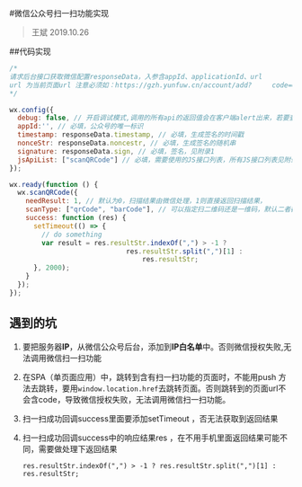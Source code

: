 #微信公众号扫一扫功能实现

> 王斌 2019.10.26 

##代码实现

```javascript
/* 
请求后台接口获取微信配置responseData，入参含appId、applicationId、url
url 为当前页面url 注意必须如：https://gzh.yunfuw.cn/account/add?     code=061wrY680jrpQE1o2y980E03780wrY6l&state=cloud_payment
*/

wx.config({
  debug: false, // 开启调试模式,调用的所有api的返回值会在客户端alert出来，若要查看传入的参数，可以在pc端打开，参数信息会通过log打出，仅在pc端时才会打印。
  appId:'', // 必填，公众号的唯一标识
  timestamp: responseData.timestamp, // 必填，生成签名的时间戳
  nonceStr: responseData.noncestr, // 必填，生成签名的随机串
  signature: responseData.sign, // 必填，签名，见附录1
  jsApiList: ["scanQRCode"] // 必填，需要使用的JS接口列表，所有JS接口列表见附录2
});

wx.ready(function () {
  wx.scanQRCode({
    needResult: 1, // 默认为0，扫描结果由微信处理，1则直接返回扫描结果，
    scanType: ["qrCode", "barCode"], // 可以指定扫二维码还是一维码，默认二者都有
    success: function (res) {
      setTimeout(() => {
        // do something
        var result = res.resultStr.indexOf(",") > -1 ? 
            				 res.resultStr.split(",")[1] : 
        						 res.resultStr;
      }, 2000);
    }
  });
});
```

## 遇到的坑

1. 要把服务器**IP**，从微信公众号后台，添加到**IP白名单**中。否则微信授权失败,无法调用微信扫一扫功能

2. 在SPA（单页面应用）中，跳转到含有扫一扫功能的页面时，不能用push 方法去跳转，要用```window.location.href```去跳转页面。否则跳转到的页面url不会含code，导致微信授权失败，无法调用微信扫一扫功能。

3. 扫一扫成功回调success里面要添加setTimeout ，否无法获取到返回结果

4. 扫一扫成功回调success中的响应结果res ，在不用手机里面返回结果可能不同，需要做处理下返回结果

   `res.resultStr.indexOf(",") > -1 ? res.resultStr.split(",")[1] : res.resultStr;`